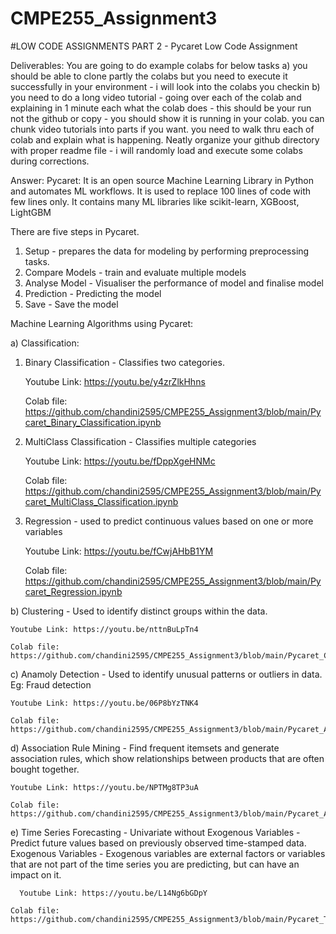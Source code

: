 # CMPE255_Assignment3

#LOW CODE ASSIGNMENTS PART 2 - Pycaret Low Code Assignment

Deliverables: 
You are going to do example colabs for below tasks 
a) you should be able to clone partly the colabs but you need to execute it successfully in your environment - i will look into the colabs you checkin 
b) you need to do a long video tutorial - going over each of the colab and explaining in 1 minute each what the colab does - this should be your run not the github or copy - you should show it is running in your colab.  you can chunk video tutorials into parts if you want. you need to walk thru each of  colab and explain what is happening.
Neatly organize your github directory with proper readme file - i will randomly load and execute some colabs during corrections. 


Answer:
Pycaret: It is an open source Machine Learning Library in Python and automates ML workflows. It is used to replace 100 lines of code with few lines only.
It contains many ML libraries like scikit-learn, XGBoost, LightGBM

There are five steps in Pycaret.
1. Setup - prepares the data for modeling by performing preprocessing tasks.
2. Compare Models - train and evaluate multiple models
3. Analyse Model - Visualiser the performance of model and finalise model
4. Prediction - Predicting the model
5. Save - Save the model

Machine Learning Algorithms using Pycaret:

a) Classification:
  1. Binary Classification - Classifies two categories. 

     Youtube Link: https://youtu.be/y4zrZlkHhns

     Colab file: https://github.com/chandini2595/CMPE255_Assignment3/blob/main/Pycaret_Binary_Classification.ipynb
     
  2. MultiClass Classification - Classifies multiple categories

     Youtube Link: https://youtu.be/fDppXgeHNMc

     Colab file: https://github.com/chandini2595/CMPE255_Assignment3/blob/main/Pycaret_MultiClass_Classification.ipynb
     
  3. Regression - used to predict continuous values based on one or more variables

     Youtube Link: https://youtu.be/fCwjAHbB1YM

     Colab file: https://github.com/chandini2595/CMPE255_Assignment3/blob/main/Pycaret_Regression.ipynb
     
b) Clustering - Used to identify distinct groups within the data.
    
    Youtube Link: https://youtu.be/nttnBuLpTn4
    
    Colab file: https://github.com/chandini2595/CMPE255_Assignment3/blob/main/Pycaret_Clustering.ipynb
     
c) Anamoly Detection - Used to identify unusual patterns or outliers in data. Eg: Fraud detection
    
    Youtube Link: https://youtu.be/06P8bYzTNK4
    
    Colab file: https://github.com/chandini2595/CMPE255_Assignment3/blob/main/Pycaret_Anomaly_Detection.ipynb
    
d) Association Rule Mining - Find frequent itemsets and generate association rules, which show relationships between products that are often bought together.
    
    Youtube Link: https://youtu.be/NPTMg8TP3uA
    
    Colab file: https://github.com/chandini2595/CMPE255_Assignment3/blob/main/Pycaret_Association_Rule_Mining.ipynb

e) Time Series Forecasting - Univariate without Exogenous Variables - Predict future values based on previously observed time-stamped data.
   Exogenous Variables - Exogenous variables are external factors or variables that are not part of the time series you are predicting, but can have an impact on it.
   
      Youtube Link: https://youtu.be/L14Ng6bGDpY
    
    Colab file: https://github.com/chandini2595/CMPE255_Assignment3/blob/main/Pycaret_TimeSeries_Forecasting_Without_Exogenous_Variables.ipynb


 
